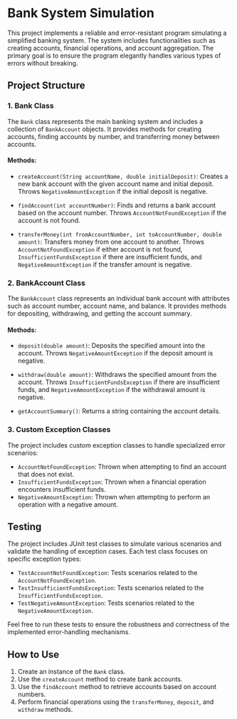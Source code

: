 # Bank System Simulation

This project implements a reliable and error-resistant program simulating a simplified banking system. The system includes functionalities such as creating accounts, financial operations, and account aggregation. The primary goal is to ensure the program elegantly handles various types of errors without breaking.

## Project Structure

### 1. Bank Class

The `Bank` class represents the main banking system and includes a collection of `BankAccount` objects. It provides methods for creating accounts, finding accounts by number, and transferring money between accounts.

#### Methods:

- `createAccount(String accountName, double initialDeposit)`: Creates a new bank account with the given account name and initial deposit. Throws `NegativeAmountException` if the initial deposit is negative.

- `findAccount(int accountNumber)`: Finds and returns a bank account based on the account number. Throws `AccountNotFoundException` if the account is not found.

- `transferMoney(int fromAccountNumber, int toAccountNumber, double amount)`: Transfers money from one account to another. Throws `AccountNotFoundException` if either account is not found, `InsufficientFundsException` if there are insufficient funds, and `NegativeAmountException` if the transfer amount is negative.

### 2. BankAccount Class

The `BankAccount` class represents an individual bank account with attributes such as account number, account name, and balance. It provides methods for depositing, withdrawing, and getting the account summary.

#### Methods:

- `deposit(double amount)`: Deposits the specified amount into the account. Throws `NegativeAmountException` if the deposit amount is negative.

- `withdraw(double amount)`: Withdraws the specified amount from the account. Throws `InsufficientFundsException` if there are insufficient funds, and `NegativeAmountException` if the withdrawal amount is negative.

- `getAccountSummary()`: Returns a string containing the account details.

### 3. Custom Exception Classes

The project includes custom exception classes to handle specialized error scenarios:

- `AccountNotFoundException`: Thrown when attempting to find an account that does not exist.
- `InsufficientFundsException`: Thrown when a financial operation encounters insufficient funds.
- `NegativeAmountException`: Thrown when attempting to perform an operation with a negative amount.

## Testing

The project includes JUnit test classes to simulate various scenarios and validate the handling of exception cases. Each test class focuses on specific exception types:

- `TestAccountNotFoundException`: Tests scenarios related to the `AccountNotFoundException`.
- `TestInsufficientFundsException`: Tests scenarios related to the `InsufficientFundsException`.
- `TestNegativeAmountException`: Tests scenarios related to the `NegativeAmountException`.

Feel free to run these tests to ensure the robustness and correctness of the implemented error-handling mechanisms.

## How to Use

1. Create an instance of the `Bank` class.
2. Use the `createAccount` method to create bank accounts.
3. Use the `findAccount` method to retrieve accounts based on account numbers.
4. Perform financial operations using the `transferMoney`, `deposit`, and `withdraw` methods.
